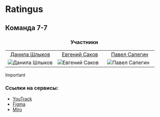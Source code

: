 # Ratingus
## Команда 7-7

<table align="center">
  <thead><div align="center"><h3>Участники</h3></div></thead>
  <tr>
    <td align="center"><a href="https://github.com/burunyuu23">Данила Шлыков</a></td>
    <td align="center"><a href="https://github.com/PiPuKaPRo">Евгений Саков</a></td>
    <td align="center"><a href="https://github.com/SapeginPavel">Павел Сапегин</a></td>
  </tr>
  <tr>
    <td width = 33.33% height = 33.33% ><img src="https://avatars.githubusercontent.com/u/34377854" alt="Данила Шлыков"></td>
    <td width = 33.33% height = 33.33% ><img src="https://avatars.githubusercontent.com/u/91192469" alt="Евгений Саков"></td>
    <td width = 33.33% height = 33.33% ><img src="https://avatars.githubusercontent.com/u/112646457" alt="Павел Сапегин"></td>
  </tr>
</table>

> [!IMPORTANT]
> ### Ссылки на сервисы:
> - [YouTrack](https://ratingus.youtrack.cloud/articles/RATINGUS)
> - [Figma](https://www.figma.com/file/0RZGaBbtYFtDCzDzM41auT/Ratingus)
> - [Miro](https://miro.com/app/board/uXjVNq3ckq8=/)
